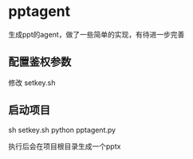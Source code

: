 # pptagent
生成ppt的agent，做了一些简单的实现，有待进一步完善
## 配置鉴权参数
修改 setkey.sh
## 启动项目
sh setkey.sh
python pptagent.py

执行后会在项目根目录生成一个pptx



